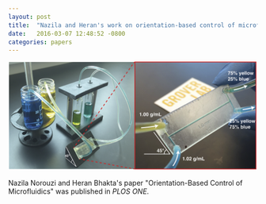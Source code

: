 ```yaml
---
layout: post
title:  "Nazila and Heran's work on orientation-based control of microfluidics published in <i>PLOS ONE</i>"
date:   2016-03-07 12:48:52 -0800
categories: papers
---
```

![Orientation-based microfluidics](/assets/orientation-based-microfluidics.png)

Nazila Norouzi and Heran Bhakta's paper "Orientation-Based Control of Microfluidics" was published in *PLOS ONE*.

